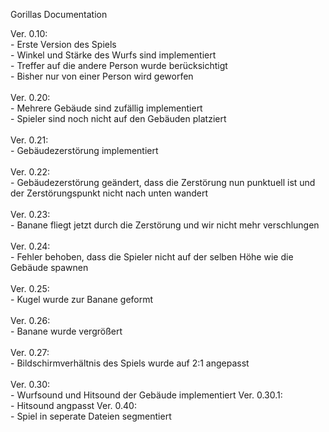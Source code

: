 Gorillas Documentation

Ver. 0.10:<br/>  - Erste Version des Spiels<br/>
            - Winkel und Stärke des Wurfs sind implementiert<br/>
            - Treffer auf die andere Person wurde berücksichtigt<br/>
            - Bisher nur von einer Person wird geworfen<br/><br/>
Ver. 0.20:<br/>  - Mehrere Gebäude sind zufällig implementiert<br/>
            - Spieler sind noch nicht auf den Gebäuden platziert<br/><br/>
Ver. 0.21:<br/>  - Gebäudezerstörung implementiert<br/><br/>
Ver. 0.22:<br/>  - Gebäudezerstörung geändert, dass die Zerstörung nun punktuell ist und der Zerstörungspunkt nicht nach unten wandert<br/><br/>
Ver. 0.23:<br/>  - Banane fliegt jetzt durch die Zerstörung und wir nicht mehr verschlungen<br/><br/>
Ver. 0.24:<br/>  - Fehler behoben, dass die Spieler nicht auf der selben Höhe wie die Gebäude spawnen<br/><br/>
Ver. 0.25:<br/>  - Kugel wurde zur Banane geformt<br/><br/>
Ver. 0.26:<br/>  - Banane wurde vergrößert<br/><br/>
Ver. 0.27:<br/>  - Bildschirmverhältnis des Spiels wurde auf 2:1 angepasst<br/><br/>
Ver. 0.30:<br/>  - Wurfsound und Hitsound der Gebäude implementiert
Ver. 0.30.1:<br/>- Hitsound angpasst
Ver. 0.40:<br/>  - Spiel in seperate Dateien segmentiert
